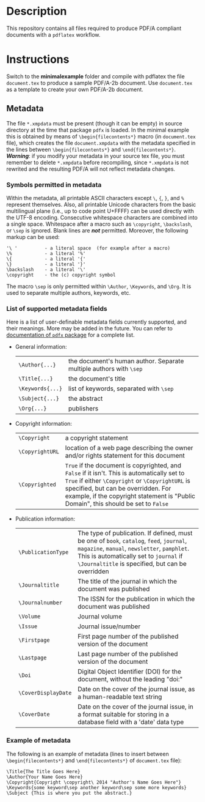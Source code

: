 # Description
This repository contains all files required to produce PDF/A compliant documents with a `pdflatex` workflow.

# Instructions
Switch to the **minimalexample** folder and compile with pdflatex the file `document.tex` to produce a sample PDF/A-2b document.
Use `document.tex` as a template to create your own PDF/A-2b document.

## Metadata

The file `*.xmpdata` must be present (though it can be empty) in source directory at the time that package `pdfx` is loaded. In the minimal example this is obtained by means of `\begin{filecontents*}` macro (in `document.tex` file), which creates the file `document.xmpdata` with the metadata specified in the lines between `\begin{filecontents*}` and `\end{filecontents*}`. ***Warning***: if you modify your metadata in your source tex file, you must remember to delete `*.xmpdata` before recompiling, since `*.xmpdata` is not rewrited and the resulting PDF/A will not reflect metadata changes.

### Symbols permitted in metadata

Within the metadata, all printable ASCII characters except `\`, `{`, `}`, and `%` represent themselves. Also, all printable Unicode characters from the basic multilingual plane (i.e., up to code point U+FFFF) can be used directly with the UTF-8 encoding. Consecutive whitespace characters are combined into a single space. Whitespace after a macro such as `\copyright`, `\backslash`, or `\sep` is ignored. Blank lines are ***not*** permitted. Moreover, the following markup can be used:

    '\ '          - a literal space  (for example after a macro)                  
    \%            - a literal '%'                                                 
    \{            - a literal '{'                                                 
    \}            - a literal '}'                                                 
    \backslash    - a literal '\'                                                 
    \copyright    - the (c) copyright symbol                                      

The macro `\sep` is only permitted within `\Author`, `\Keywords`, and `\Org`.  It is used to separate multiple authors, keywords, etc.

### List of supported metadata fields

Here is a list of user-definable metadata fields currently supported, and their meanings. More may be added in the future. You can refer to [documentation of `pdfx` package](http://ctan.mirror.garr.it/mirrors/CTAN/macros/latex/contrib/pdfx/pdfx.pdf#subsection.2.3) for a complete list.

- General information:
  
  |||
  |-|-|
  | `\Author{...}` | the document's human author. Separate multiple authors with `\sep` |
  | `\Title{...}`  | the document's title |
  | `\Keywords{...}` | list of keywords, separated with `\sep` |
  | `\Subject{...}` | the abstract |
  | `\Org{...}` | publishers |
  
- Copyright information:
  
  |||
  |-|-|
  | `\Copyright` | a copyright statement |
  | `\CopyrightURL` | location of a web page describing the owner and/or rights statement for this document |
  | `\Copyrighted` | `True` if the document is copyrighted, and `False` if it isn't. This is automatically set to `True` if either `\Copyright` or `\CopyrightURL` is specified, but can be overridden. For example, if the copyright statement is "Public Domain", this should be set to `False` |
  
- Publication information:
  
  |||
  |-|-|
  | `\PublicationType` | The type of publication. If defined, must be one of `book`, `catalog`, `feed`, `journal`, `magazine`, `manual`, `newsletter`, `pamphlet`. This is automatically set to `journal` if `\Journaltitle` is specified, but can be overridden |
  | `\Journaltitle` | The title of the journal in which the document was published |
  | `\Journalnumber` | The ISSN for the publication in which the document was published |
  | `\Volume` | Journal volume |
  | `\Issue` | Journal issue/number |
  | `\Firstpage` | First page number of the published version of the document |
  | `\Lastpage` | Last page number of the published version of the document |
  | `\Doi` | Digital Object Identifier (DOI) for the document, without the leading "doi:" |
  | `\CoverDisplayDate` | Date on the cover of the journal issue, as a human-readable text string |
  | `\CoverDate` | Date on the cover of the journal issue, in a format suitable for storing in a database field with a 'date' data type|

### Example of metadata

The following is an example of metadata (lines to insert between `\begin{filecontents*}` and `\end{filecontents*}` of `document.tex` file):  

    \Title{The Title Goes Here}
    \Author{Your Name Goes Here}
    \Copyright{Copyright \copyright\ 2014 "Author's Name Goes Here"}
    \Keywords{some keyword\sep another keyword\sep some more keywords}
    \Subject {This is where you put the abstract.}

